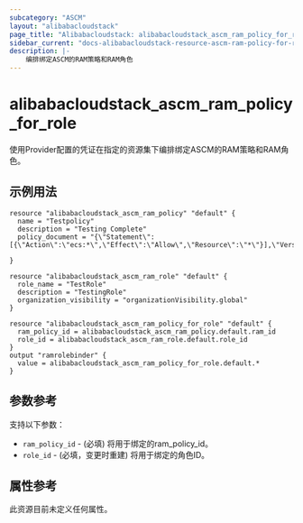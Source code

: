 ```yaml
---
subcategory: "ASCM"
layout: "alibabacloudstack"
page_title: "Alibabacloudstack: alibabacloudstack_ascm_ram_policy_for_role"
sidebar_current: "docs-alibabacloudstack-resource-ascm-ram-policy-for-role"
description: |-
    编排绑定ASCM的RAM策略和RAM角色
---
```

# alibabacloudstack_ascm_ram_policy_for_role

使用Provider配置的凭证在指定的资源集下编排绑定ASCM的RAM策略和RAM角色。

## 示例用法

```
resource "alibabacloudstack_ascm_ram_policy" "default" {
  name = "Testpolicy"
  description = "Testing Complete"
  policy_document = "{\"Statement\":[{\"Action\":\"ecs:*\",\"Effect\":\"Allow\",\"Resource\":\"*\"}],\"Version\":\"1\"}"

}

resource "alibabacloudstack_ascm_ram_role" "default" {
  role_name = "TestRole"
  description = "TestingRole"
  organization_visibility = "organizationVisibility.global"
}

resource "alibabacloudstack_ascm_ram_policy_for_role" "default" {
  ram_policy_id = alibabacloudstack_ascm_ram_policy.default.ram_id
  role_id = alibabacloudstack_ascm_ram_role.default.role_id
}
output "ramrolebinder" {
  value = alibabacloudstack_ascm_ram_policy_for_role.default.*
}

```
## 参数参考

支持以下参数：

* `ram_policy_id` - (必填) 将用于绑定的ram_policy_id。
* `role_id` - (必填，变更时重建) 将用于绑定的角色ID。

## 属性参考

此资源目前未定义任何属性。